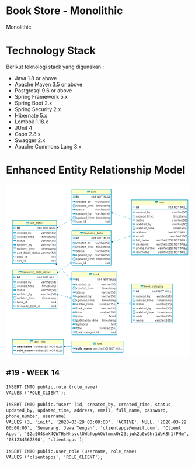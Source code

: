 # Book Store -  Monolithic
Monolithic

# Technology Stack
  Berikut teknologi stack yang digunakan :
  
* Java 1.8 or above
* Apache Maven 3.5 or above
* Postgresql 9.6 or above
* Spring Framework 5.x
* Spring Boot 2.x
* Spring Security 2.x
* Hibernate 5.x
* Lombok 1.18.x
* JUnit 4
* Gson 2.8.x
* Swagger 2.x
* Apache Commons Lang 3.x

# Enhanced Entity Relationship Model

![Arsitektur Aplikasi](src/main/resources/static/ERM.png)

## #19 - WEEK 14
```
INSERT INTO public.role (role_name) 
VALUES ('ROLE_CLIENT');

INSERT INTO public."user" (id, created_by, created_time, status, updated_by, updated_time, address, email, full_name, password, phone_number, username) 
VALUES (3, 'init', '2020-03-29 00:00:00', 'ACTIVE', NULL, '2020-03-29 00:00:00', 'Semarang, Jawa Tengah', 'clientapps@email.com', 'Client Apps', '$2a$04$mX4QWTHsMhsvclOWafopAOVlmmx0r23sjuk2a0vGhr1WpK8h1fPHm', '081234567890', 'clientapps');

INSERT INTO public.user_role (username, role_name) 
VALUES ('clientapps', 'ROLE_CLIENT');
```